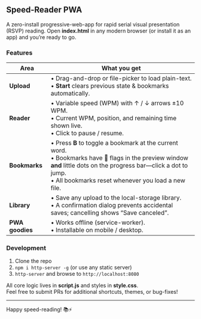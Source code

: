 ## Speed-Reader PWA

A zero-install progressive-web-app for rapid serial visual presentation (RSVP) reading.
Open **index.html** in any modern browser (or install it as an app) and you’re ready to go.

### Features

| Area | What you get |
|------|--------------|
| **Upload** | • Drag-and-drop or file-picker to load plain-text.<br>• **Start** clears previous state & bookmarks automatically. |
| **Reader** | • Variable speed (WPM) with ↑ / ↓ arrows ±10 WPM.<br>• Current WPM, position, and remaining time shown live.<br>• Click to pause / resume. |
| **Bookmarks** | • Press **B** to toggle a bookmark at the current word.<br>• Bookmarks have **🔖** flags in the preview window **and** little dots on the progress bar—click a dot to jump.<br>• All bookmarks reset whenever you load a new file. |
| **Library** | • Save any upload to the local-storage library.<br>• A confirmation dialog prevents accidental saves; cancelling shows “Save canceled”. |
| **PWA goodies** | • Works offline (service-worker).<br>• Installable on mobile / desktop. |

### Development

1. Clone the repo  
2. `npm i http-server -g` (or use any static server)  
3. `http-server` and browse to `http://localhost:8080`

All core logic lives in **script.js** and styles in **style.css**.  
Feel free to submit PRs for additional shortcuts, themes, or bug-fixes!

---

Happy speed-reading! 📚⚡
